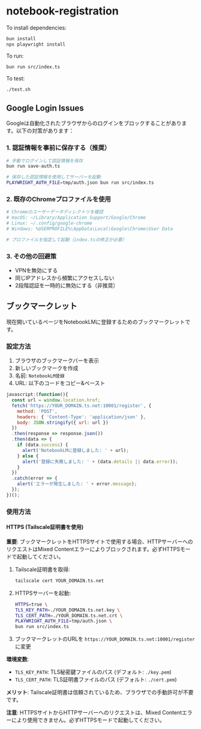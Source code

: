 # notebook-registration

To install dependencies:

```bash
bun install
npx playwright install
```

To run:

```bash
bun run src/index.ts
```

To test:

```bash
./test.sh
```

## Google Login Issues

Googleは自動化されたブラウザからのログインをブロックすることがあります。以下の対策があります：

### 1. 認証情報を事前に保存する（推奨）

```bash
# 手動でログインして認証情報を保存
bun run save-auth.ts

# 保存した認証情報を使用してサーバーを起動
PLAYWRIGHT_AUTH_FILE=tmp/auth.json bun run src/index.ts
```

### 2. 既存のChromeプロファイルを使用

```bash
# Chromeのユーザーデータディレクトリを確認
# macOS: ~/Library/Application Support/Google/Chrome
# Linux: ~/.config/google-chrome
# Windows: %USERPROFILE%\AppData\Local\Google\Chrome\User Data

# プロファイルを指定して起動（index.tsの修正が必要）
```

### 3. その他の回避策

- VPNを無効にする
- 同じIPアドレスから頻繁にアクセスしない
- 2段階認証を一時的に無効にする（非推奨）

## ブックマークレット

現在開いているページをNotebookLMに登録するためのブックマークレットです。

### 設定方法

1. ブラウザのブックマークバーを表示
2. 新しいブックマークを作成
3. 名前: `NotebookLM登録`
4. URL: 以下のコードをコピー&ペースト

```javascript
javascript:(function(){
  const url = window.location.href;
  fetch('https://YOUR_DOMAIN.ts.net:10001/register', {
    method: 'POST',
    headers: { 'Content-Type': 'application/json' },
    body: JSON.stringify({ url: url })
  })
  .then(response => response.json())
  .then(data => {
    if (data.success) {
      alert('NotebookLMに登録しました: ' + url);
    } else {
      alert('登録に失敗しました: ' + (data.details || data.error));
    }
  })
  .catch(error => {
    alert('エラーが発生しました: ' + error.message);
  });
})();
```

### 使用方法

#### HTTPS (Tailscale証明書を使用)

**重要**: ブックマークレットをHTTPSサイトで使用する場合、HTTPサーバーへのリクエストはMixed Contentエラーによりブロックされます。必ずHTTPSモードで起動してください。

1. Tailscale証明書を取得:
   ```bash
   tailscale cert YOUR_DOMAIN.ts.net
   ```
2. HTTPSサーバーを起動:
   ```bash
   HTTPS=true \
   TLS_KEY_PATH=./YOUR_DOMAIN.ts.net.key \
   TLS_CERT_PATH=./YOUR_DOMAIN.ts.net.crt \
   PLAYWRIGHT_AUTH_FILE=tmp/auth.json \
   bun run src/index.ts
   ```
3. ブックマークレットのURLを `https://YOUR_DOMAIN.ts.net:10001/register` に変更

**環境変数**:
- `TLS_KEY_PATH`: TLS秘密鍵ファイルのパス (デフォルト: `./key.pem`)
- `TLS_CERT_PATH`: TLS証明書ファイルのパス (デフォルト: `./cert.pem`)

**メリット**: Tailscale証明書は信頼されているため、ブラウザでの手動許可が不要です。

**注意**: HTTPSサイトからHTTPサーバーへのリクエストは、Mixed Contentエラーにより使用できません。必ずHTTPSモードで起動してください。
